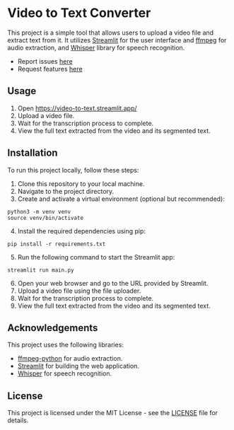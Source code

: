 # Video to Text Converter

This project is a simple tool that allows users to upload a video file and extract text from it. It utilizes [Streamlit](https://streamlit.io/) for the user interface and [ffmpeg](https://ffmpeg.org/) for audio extraction, and [Whisper](https://openai.com/research/whisper) library for speech recognition.

- Report issues [here](https://github.com/sameemul-haque/Video-to-Text/issues/new?labels=bug&projects=&template=bug_report.md&title=%5Bbug%5D) 
- Request features [here](https://github.com/sameemul-haque/Video-to-Text/issues/new?labels=enhancement&projects=&template=feature_request.md&title=%5Bfeat%5D)

## Usage

1. Open https://video-to-text.streamlit.app/
2. Upload a video file.
3. Wait for the transcription process to complete.
4. View the full text extracted from the video and its segmented text.


## Installation

To run this project locally, follow these steps:

1. Clone this repository to your local machine.
2. Navigate to the project directory.
3. Create and activate a virtual environment (optional but recommended):
```
python3 -m venv venv
source venv/bin/activate
```
4. Install the required dependencies using pip:
```
pip install -r requirements.txt
```

5. Run the following command to start the Streamlit app:

```
streamlit run main.py 
```

6. Open your web browser and go to the URL provided by Streamlit.
7. Upload a video file using the file uploader.
8. Wait for the transcription process to complete.
9. View the full text extracted from the video and its segmented text.

## Acknowledgements

This project uses the following libraries:

- [ffmpeg-python](https://github.com/kkroening/ffmpeg-python) for audio extraction.
- [Streamlit](https://github.com/streamlit/streamlit) for building the web application.
- [Whisper](https://github.com/openai/whisper) for speech recognition.

## License

This project is licensed under the MIT License - see the [LICENSE](LICENSE) file for details.


<!-- 
streamlit==1.31.1
pyperclip==1.8.2 
ffmpeg-python==0.2.0
openai-whisper==20231117
-->